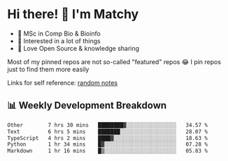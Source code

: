 # Hi there! 👋 I'm Matchy

- 🧬 MSc in Comp Bio & Bioinfo
- 🎈 Interested in a lot of things
- 💜 Love Open Source & knowledge sharing

Most of my pinned repos are not so-called "featured" repos 😂 I pin repos just to find them more easily

Links for self reference: [random notes](https://matchy233.github.io/random-notes)

## 📊 Weekly Development Breakdown

<!--START_SECTION:waka-->

```txt
Other        7 hrs 30 mins   ████████▓░░░░░░░░░░░░░░░░   34.57 %
Text         6 hrs 5 mins    ███████░░░░░░░░░░░░░░░░░░   28.07 %
TypeScript   4 hrs 2 mins    ████▓░░░░░░░░░░░░░░░░░░░░   18.63 %
Python       1 hr 34 mins    █▓░░░░░░░░░░░░░░░░░░░░░░░   07.28 %
Markdown     1 hr 16 mins    █▒░░░░░░░░░░░░░░░░░░░░░░░   05.83 %
```

<!--END_SECTION:waka-->
